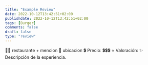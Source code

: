 ```yaml
---
title: "Example Review"
date: 2022-10-12T13:42:51+02:00
publishdate: 2022-10-12T13:42:51+02:00
tags: [Burger]
comments: false
draft: false
type: "review"
---
```


👨‍🍳 restaurante + mencion
📍 ubicacion
💲 Precio: 💲💲💲
⭐️ Valoración: 
✨ Descripción de la experiencia.